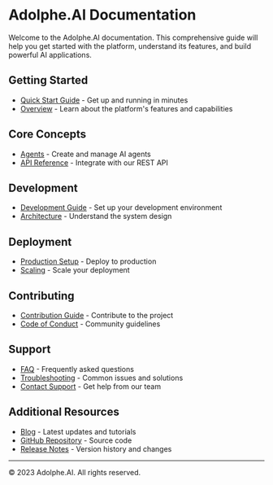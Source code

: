 # Adolphe.AI Documentation

Welcome to the Adolphe.AI documentation. This comprehensive guide will help you get started with the platform, understand its features, and build powerful AI applications.

## Getting Started

- [Quick Start Guide](./quickstart.md) - Get up and running in minutes
- [Overview](./overview.md) - Learn about the platform's features and capabilities

## Core Concepts

- [Agents](./agents.md) - Create and manage AI agents
- [API Reference](./api.md) - Integrate with our REST API

## Development

- [Development Guide](./development.md) - Set up your development environment
- [Architecture](./architecture.md) - Understand the system design

## Deployment

- [Production Setup](./deployment.md) - Deploy to production
- [Scaling](./scaling.md) - Scale your deployment

## Contributing

- [Contribution Guide](./contributing.md) - Contribute to the project
- [Code of Conduct](./code-of-conduct.md) - Community guidelines

## Support

- [FAQ](./faq.md) - Frequently asked questions
- [Troubleshooting](./troubleshooting.md) - Common issues and solutions
- [Contact Support](mailto:support@adolphe.ai) - Get help from our team

## Additional Resources

- [Blog](https://blog.adolphe.ai) - Latest updates and tutorials
- [GitHub Repository](https://github.com/your-org/adolphe-ai) - Source code
- [Release Notes](./changelog.md) - Version history and changes

---

© 2023 Adolphe.AI. All rights reserved.
